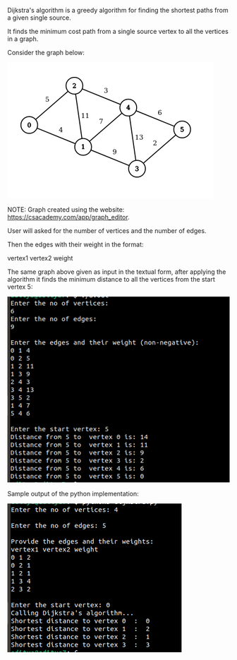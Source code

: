 Dijkstra's algorithm is a greedy algorithm for finding the shortest paths from a given single source.

It finds the minimum cost path from a single source vertex to all the vertices in a graph.

Consider the graph below:

![Screenshot](dijkstraoutput.png)

NOTE: Graph created using the website: https://csacademy.com/app/graph_editor.

User will asked for the number of vertices and the number of edges.

Then the edges with their weight in the format: 

vertex1 vertex2 weight

The same graph above given as input in the textual form, after applying the algorithm it finds the minimum distance to all the vertices from the start vertex 5:

![Screenshot](dijkstracpp.png)


Sample output of the python implementation:

![Screenshot](dijkstrapy.png)
